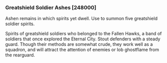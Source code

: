 ### Greatshield Soldier Ashes [248000]

Ashen remains in which spirits yet dwell. Use to summon five greatshield soldier spirits.

Spirits of greatshield soldiers who belonged to the Fallen Hawks, a band of soldiers that once explored the Eternal City. Stout defenders with a steady guard. Though their methods are somewhat crude, they work well as a squadron, and will attract the attention of enemies or lob ghostflame from the rearguard.